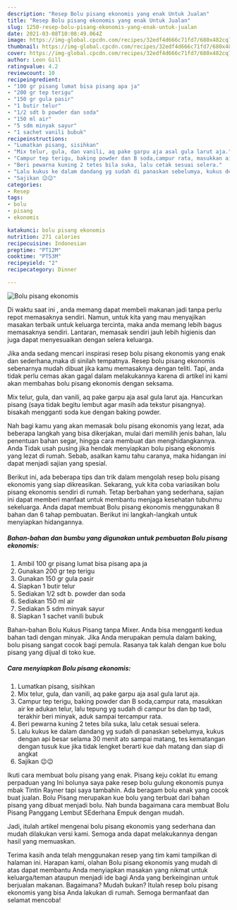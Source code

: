 ```yaml
---
description: "Resep Bolu pisang ekonomis yang enak Untuk Jualan"
title: "Resep Bolu pisang ekonomis yang enak Untuk Jualan"
slug: 1250-resep-bolu-pisang-ekonomis-yang-enak-untuk-jualan
date: 2021-03-08T10:08:49.064Z
image: https://img-global.cpcdn.com/recipes/32edf4d666c71fd7/680x482cq70/bolu-pisang-ekonomis-foto-resep-utama.jpg
thumbnail: https://img-global.cpcdn.com/recipes/32edf4d666c71fd7/680x482cq70/bolu-pisang-ekonomis-foto-resep-utama.jpg
cover: https://img-global.cpcdn.com/recipes/32edf4d666c71fd7/680x482cq70/bolu-pisang-ekonomis-foto-resep-utama.jpg
author: Leon Gill
ratingvalue: 4.2
reviewcount: 10
recipeingredient:
- "100 gr pisang lumat bisa pisang apa ja"
- "200 gr tep terigu"
- "150 gr gula pasir"
- "1 butir telur"
- "1/2 sdt b powder dan soda"
- "150 ml air"
- "5 sdm minyak sayur"
- "1 sachet vanili bubuk"
recipeinstructions:
- "Lumatkan pisang, sisihkan"
- "Mix telur, gula, dan vanili, aq pake garpu aja asal gula larut aja."
- "Campur tep terigu, baking powder dan B soda,campur rata, masukkan air ke adukan telur, lalu tepung yg sudah di campur bs dan bp tadi, terakhir beri minyak, aduk sampai tercampur rata."
- "Beri pewarna kuning 2 tetes bila suka, lalu cetak sesuai selera."
- "Lalu kukus ke dalam dandang yg sudah di panaskan sebelumya, kukus dengan api besar selama 30 menit ato sampai matang, tes kematangan dengan tusuk kue jika tidak lengket berarti kue dah matang dan siap di angkat"
- "Sajikan 😉😉"
categories:
- Resep
tags:
- bolu
- pisang
- ekonomis

katakunci: bolu pisang ekonomis 
nutrition: 271 calories
recipecuisine: Indonesian
preptime: "PT12M"
cooktime: "PT53M"
recipeyield: "2"
recipecategory: Dinner

---
```



![Bolu pisang ekonomis](https://img-global.cpcdn.com/recipes/32edf4d666c71fd7/680x482cq70/bolu-pisang-ekonomis-foto-resep-utama.jpg)

Di waktu  saat ini , anda memang dapat membeli makanan jadi tanpa perlu repot memasaknya sendiri. Namun, untuk kita yang mau menyajikan masakan terbaik untuk keluarga tercinta, maka anda memang lebih bagus memasaknya sendiri. Lantaran, memasak sendiri jauh lebih higienis dan juga dapat menyesuaikan dengan selera keluarga.

Jika anda sedang mencari inspirasi resep bolu pisang ekonomis yang enak dan sederhana,maka di sinilah tempatnya. Resep bolu pisang ekonomis  sebenarnya mudah dibuat jika kamu memasaknya dengan teliti. Tapi, anda tidak perlu cemas akan gagal dalam melakukannya 
karena di artikel ini kami akan membahas bolu pisang ekonomis dengan seksama.  

Mix telur, gula, dan vanili, aq pake garpu aja asal gula larut aja. Hancurkan pisang (saya tidak begitu lembut agar masih ada tekstur pisangnya). bisakah mengganti soda kue dengan baking powder.

Nah bagi kamu yang akan memasak bolu pisang ekonomis yang lezat, ada beberapa langkah yang bisa dikerjakan, mulai dari memilih jenis bahan, lalu penentuan bahan segar, hingga cara membuat dan menghidangkannya. Anda Tidak usah pusing jika hendak menyiapkan bolu pisang ekonomis yang lezat di rumah. Sebab, asalkan kamu  tahu caranya, maka hidangan ini dapat menjadi sajian yang spesial.

Berikut ini, ada beberapa tips dan trik dalam mengolah resep bolu pisang ekonomis yang siap dikreasikan. Sekarang, yuk kita coba variasikan bolu pisang ekonomis sendiri di rumah. Tetap berbahan yang sederhana, sajian ini dapat memberi manfaat untuk membantu menjaga kesehatan tubuhmu sekeluarga. Anda dapat membuat Bolu pisang ekonomis menggunakan 8 bahan dan 6 tahap pembuatan. Berikut ini langkah-langkah untuk menyiapkan hidangannya.

<!--inarticleads1-->

##### Bahan-bahan dan bumbu yang digunakan untuk pembuatan Bolu pisang ekonomis:

1. Ambil 100 gr pisang lumat bisa pisang apa ja
1. Gunakan 200 gr tep terigu
1. Gunakan 150 gr gula pasir
1. Siapkan 1 butir telur
1. Sediakan 1/2 sdt b. powder dan soda
1. Sediakan 150 ml air
1. Sediakan 5 sdm minyak sayur
1. Siapkan 1 sachet vanili bubuk


Bahan-bahan Bolu Kukus Pisang tanpa Mixer. Anda bisa mengganti kedua bahan tadi dengan minyak. Jika Anda merupakan pemula dalam baking, bolu pisang sangat cocok bagi pemula. Rasanya tak kalah dengan kue bolu pisang yang dijual di toko kue. 

<!--inarticleads2-->

##### Cara menyiapkan Bolu pisang ekonomis:

1. Lumatkan pisang, sisihkan
1. Mix telur, gula, dan vanili, aq pake garpu aja asal gula larut aja.
1. Campur tep terigu, baking powder dan B soda,campur rata, masukkan air ke adukan telur, lalu tepung yg sudah di campur bs dan bp tadi, terakhir beri minyak, aduk sampai tercampur rata.
1. Beri pewarna kuning 2 tetes bila suka, lalu cetak sesuai selera.
1. Lalu kukus ke dalam dandang yg sudah di panaskan sebelumya, kukus dengan api besar selama 30 menit ato sampai matang, tes kematangan dengan tusuk kue jika tidak lengket berarti kue dah matang dan siap di angkat
1. Sajikan 😉😉


Ikuti cara membuat bolu pisang yang enak. Pisang keju coklat itu emang perpaduan yang Ini bolunya saya pake resep bolu gulung ekonomis punya mbak Tintin Rayner tapi saya tambahin. Ada beragam bolu enak yang cocok buat jualan. Bolu Pisang merupakan kue bolu yang terbuat dari bahan pisang yang dibuat menjadi bolu. Nah bunda bagaimana cara membuat Bolu Pisang Panggang Lembut SEderhana Empuk dengan mudah. 

Jadi, itulah artikel mengenai  bolu pisang ekonomis  yang sederhana dan mudah dilakukan versi kami. Semoga anda dapat melakukannya dengan hasil yang memuaskan. 

Terima kasih anda telah menggunakan resep yang tim kami tampilkan di halaman ini. Harapan kami, olahan  Bolu pisang ekonomis yang mudah di atas dapat membantu Anda menyiapkan masakan yang nikmat untuk keluarga/teman ataupun menjadi ide bagi Anda yang berkeinginan untuk berjualan makanan. Bagaimana? Mudah bukan? Itulah resep bolu pisang ekonomis yang bisa Anda lakukan di rumah. Semoga bermanfaat dan selamat mencoba!

